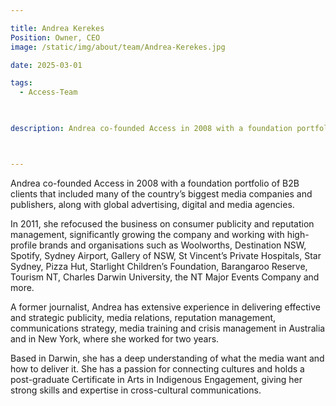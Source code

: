```yaml
---

title: Andrea Kerekes
Position: Owner, CEO
image: /static/img/about/team/Andrea-Kerekes.jpg

date: 2025-03-01

tags: 
  - Access-Team


  
description: Andrea co-founded Access in 2008 with a foundation portfolio of B2B clients that included many of the country’s biggest media companies and publishers, along with global advertising, digital and media agencies.



---
```


Andrea co-founded Access in 2008 with a foundation portfolio of B2B clients that included many of the country’s biggest media companies and publishers, along with global advertising, digital and media agencies.

In 2011, she refocused the business on consumer publicity and reputation management, significantly growing the company and working with high-profile brands and organisations such as Woolworths, Destination NSW, Spotify, Sydney Airport, Gallery of NSW, St Vincent’s Private Hospitals, Star Sydney, Pizza Hut, Starlight Children’s Foundation, Barangaroo Reserve, Tourism NT, Charles Darwin University, the NT Major Events Company and more.

A former journalist, Andrea has extensive experience in delivering effective and strategic publicity, media relations, reputation management, communications strategy, media training and crisis management in Australia and in New York, where she worked for two years.

Based in Darwin, she has a deep understanding of what the media want and how to deliver it. She has a passion for connecting cultures and holds a post-graduate Certificate in Arts in Indigenous Engagement, giving her strong skills and expertise in cross-cultural communications.
